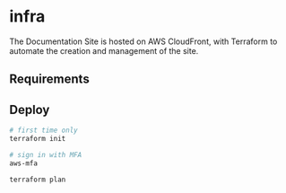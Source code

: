 # infra

The Documentation Site is hosted on AWS CloudFront, with Terraform to automate the creation and management
of the site.

## Requirements

## Deploy

```bash
# first time only 
terraform init

# sign in with MFA
aws-mfa

terraform plan
```

